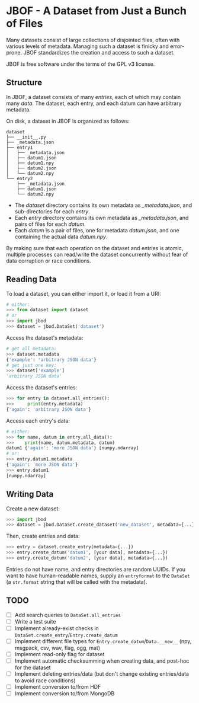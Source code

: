 # JBOF - A Dataset from Just a Bunch of Files

Many datasets consist of large collections of disjointed files, often with various levels of metadata. Managing such a dataset is finicky and error-prone. JBOF standardizes the creation and access to such a dataset.

JBOF is free software under the terms of the GPL v3 license.

## Structure

In JBOF, a dataset consists of many *entries*, each of which may contain many *data*. The dataset, each entry, and each datum can have arbitrary metadata.

On disk, a dataset in JBOF is organized as follows:
```
dataset
├── __init__.py
├── _metadata.json
├── entry1
│   ├── _metadata.json
│   ├── datum1.json
│   ├── datum1.npy
│   ├── datum2.json
│   └── datum2.npy
└── entry2
    ├── _metadata.json
    ├── datum1.json
    └── datum2.npy
```

- The *dataset* directory contains its own metadata as *_metadata.json*, and sub-directories for each *entry*.
- Each *entry* directory contains its own metadata as *_metadata.json*, and pairs of files for each *datum*.
- Each *datum* is a pair of files, one for metadata *datum.json*, and one containing the actual data *datum.npy*.

By making sure that each operation on the dataset and entries is atomic, multiple processes can read/write the dataset concurrently without fear of data corruption or race conditions.

## Reading Data

To load a dataset, you can either import it, or load it from a URI:
```python
# either:
>>> from dataset import dataset
# or
>>> import jbod
>>> dataset = jbod.DataSet('dataset')
```

Access the dataset's metadata:
```python
# get all metadata:
>>> dataset.metadata
{'example': 'arbitrary JSON data'}
# get just one key:
>>> dataset['example']
'arbitrary JSON data'
```

Access the dataset's entries:
```python
>>> for entry in dataset.all_entries():
>>>     print(entry.metadata)
{'again': 'arbitrary JSON data'}
```

Access each entry's data:
```python
# either:
>>> for name, datum in entry.all_data():
>>>    print(name, datum.metadata, datum)
datum1 {'again': 'more JSON data'} [numpy.ndarray]
# or:
>>> entry.datum1.metadata
{'again': 'more JSON data'}
>>> entry.datum1
[numpy.ndarray]
```

## Writing Data

Create a new dataset:
```python
>>> import jbod
>>> dataset = jbod.DataSet.create_dataset('new_dataset', metadata={...})
```

Then, create entries and data:
```python
>>> entry = dataset.create_entry(metadata={...})
>>> entry.create_datum('datum1', [your data], metadata={...})
>>> entry.create_datum('datum2', [your data], metadata={...})
```

Entries do not have name, and entry directories are random UUIDs. If you want to have human-readable names, supply an `entryformat` to the `DataSet` (a `str.format` string that will be called with the metadata).

## TODO

- [ ] Add search queries to `DataSet.all_entries`
- [ ] Write a test suite
- [ ] Implement already-exist checks in `DataSet.create_entry`/`Entry.create_datum`
- [ ] Implement different file types for `Entry.create_datum`/`Data.__new__` (npy, msgpack, csv, wav, flag, ogg, mat)
- [ ] Implement read-only flag for dataset
- [ ] Implement automatic checksumming when creating data, and post-hoc for the dataset
- [ ] Implement deleting entries/data (but don't change existing entries/data to avoid race conditions)
- [ ] Implement conversion to/from HDF
- [ ] Implement conversion to/from MongoDB
